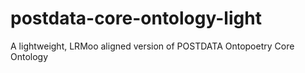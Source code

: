 # postdata-core-ontology-light
A lightweight, LRMoo aligned version of POSTDATA Ontopoetry Core Ontology
